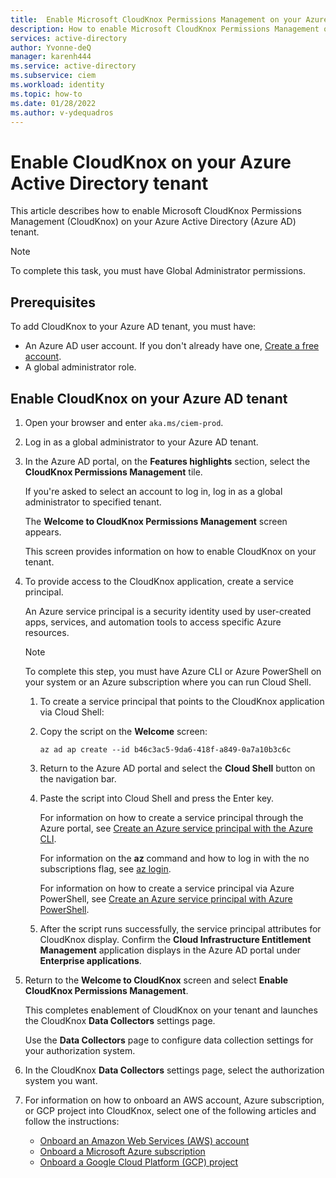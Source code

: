 ```yaml
---
title:  Enable Microsoft CloudKnox Permissions Management on your Azure Active Directory (Azure AD) tenant
description: How to enable Microsoft CloudKnox Permissions Management on your Azure Active Directory (Azure AD) tenant.
services: active-directory
author: Yvonne-deQ
manager: karenh444
ms.service: active-directory
ms.subservice: ciem
ms.workload: identity
ms.topic: how-to
ms.date: 01/28/2022
ms.author: v-ydequadros
---
```


# Enable CloudKnox on your Azure Active Directory tenant

This article describes how to enable Microsoft CloudKnox Permissions Management (CloudKnox) on your Azure Active Directory (Azure AD) tenant.
> [!NOTE] 
> To complete this task, you must have Global Administrator permissions.

<!---Context: to collect data from your clouds, we need to…  @Mrudula to help fill in context--->

## Prerequisites

To add CloudKnox to your Azure AD tenant, you must have:

- An Azure AD user account. If you don't already have one, [Create a free account](https://azure.microsoft.com/free/).
- A global administrator role.

## Enable CloudKnox on your Azure AD tenant

1. Open your browser and enter `aka.ms/ciem-prod`.
1. Log in as a global administrator to your Azure AD tenant.
1. In the Azure AD portal, on the **Features highlights** section, select the **CloudKnox Permissions Management** tile.

    If you're asked to select an account to log in, log in as a global administrator to specified tenant.

    The **Welcome to CloudKnox Permissions Management** screen appears. 

    This screen provides information on how to enable CloudKnox on your tenant.

1. To provide access to the CloudKnox application, create a service principal.

    An Azure service principal is a security identity used by user-created apps, services, and automation tools to access specific Azure resources.
    > [!NOTE] 
    > To complete this step, you must have Azure CLI or Azure PowerShell on your system or an Azure subscription where you can run Cloud Shell.

    1. To create a service principal that points to the CloudKnox application via Cloud Shell:

    1. Copy the script on the **Welcome** screen:

        `az ad ap create --id b46c3ac5-9da6-418f-a849-0a7a10b3c6c`

    1. Return to the Azure AD portal and select the **Cloud Shell** button on the navigation bar.
    1. Paste the script into Cloud Shell and press the Enter key. 
    
        For information on how to create a service principal through the Azure portal, see [Create an Azure service principal with the Azure CLI](/cli/azure/create-an-azure-service-principal-azure-cli). 


        For information on the **az** command and how to log in with the no subscriptions flag, see [az login](/cli/azure/reference-index?view=azure-cli-latest#az-login).

        <!---(/cli/azure/reference-index?view=azure-cli-latest#az-login&preserve-view=true)--->
        
        For information on how to create a service principal via Azure PowerShell, see [Create an Azure service principal with Azure PowerShell](/powershell/azure/create-azure-service-principal-azureps?view=azps-7.1.0).

    1. After the script runs successfully, the service principal attributes for CloudKnox display. Confirm the **Cloud Infrastructure Entitlement Management** application displays in the Azure AD portal under **Enterprise applications**.

1. Return to the **Welcome to CloudKnox** screen and select **Enable CloudKnox Permissions Management**.

    This completes enablement of CloudKnox on your tenant and launches the CloudKnox **Data Collectors** settings page.

    <!--- :::image type="content" source="media/cloudknox-onboard-enable-tenant/data-collectors-tab.png" alt-text="Data collectors settings page.":::--->

    Use the **Data Collectors** page to configure data collection settings for your authorization system. 

1. In the CloudKnox **Data Collectors** settings page, select the authorization system you want.

1. For information on how to  onboard an AWS account, Azure subscription, or GCP project into CloudKnox, select one of the following articles and follow the instructions:

    - [Onboard an Amazon Web Services (AWS) account](cloudknox-onboard-aws.md)
    - [Onboard a Microsoft Azure subscription](cloudknox-onboard-azure.md)
    - [Onboard a Google Cloud Platform (GCP) project](cloudknox-onboard-gcp.md)

<!---Next steps--->

<!---https://docs.microsoft.com/cli/azure/create-an-azure-service-principal-azure-cli
https://docs.microsoft.com/cli/azure/reference-index?view=azure-cli-latest#az-login--->

<!--- - For information on how to enable or disable the controller, see [Enable or disable the controller](cloudknox-onboard-enable-controller.md).
- For information on how to add an account/subscription/project after onboarding, see [Add an account/subscription/project after onboarding is complete](cloudknox-onboard-add-account-after-onboarding.md)--->
